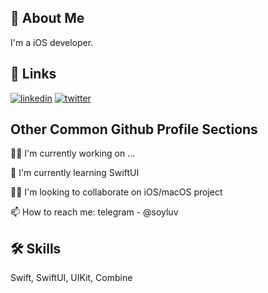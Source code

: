 ## 🚀 About Me
I'm a iOS developer.


## 🔗 Links
[![linkedin](https://img.shields.io/badge/linkedin-0A66C2?style=for-the-badge&logo=linkedin&logoColor=white)](https://www.linkedin.com/in/danil-timofeev-810199233/)
[![twitter](https://img.shields.io/badge/twitter-1DA1F2?style=for-the-badge&logo=twitter&logoColor=white)](https://twitter.com/soyombo0)


## Other Common Github Profile Sections
👩‍💻 I'm currently working on ...

🧠 I'm currently learning SwiftUI

👯‍♀️ I'm looking to collaborate on iOS/macOS project

📫 How to reach me: telegram - @soyluv



## 🛠 Skills
Swift, SwiftUI, UIKit, Combine

